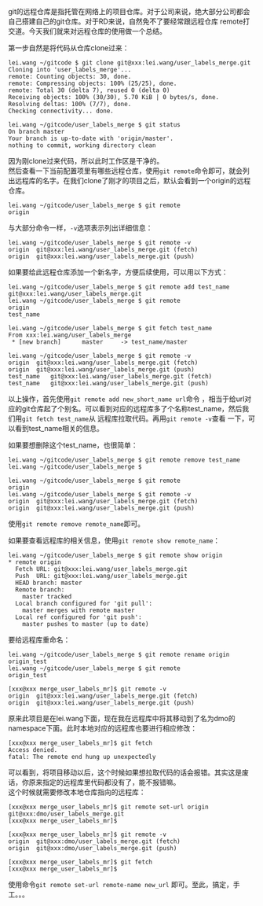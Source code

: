 git的远程仓库是指托管在网络上的项目仓库。对于公司来说，绝大部分公司都会自己搭建自己的git仓库。对于RD来说，自然免不了要经常跟远程仓库 remote打交道。今天我们就来对远程仓库的使用做一个总结。  


第一步自然是将代码从仓库clone过来：  

```
lei.wang ~/gitcode $ git clone git@xxx:lei.wang/user_labels_merge.git
Cloning into 'user_labels_merge'...
remote: Counting objects: 30, done.
remote: Compressing objects: 100% (25/25), done.
remote: Total 30 (delta 7), reused 0 (delta 0)
Receiving objects: 100% (30/30), 5.70 KiB | 0 bytes/s, done.
Resolving deltas: 100% (7/7), done.
Checking connectivity... done.
```  

```
lei.wang ~/gitcode/user_labels_merge $ git status
On branch master
Your branch is up-to-date with 'origin/master'.
nothing to commit, working directory clean
```  

因为刚clone过来代码，所以此时工作区是干净的。  
然后查看一下当前配置项里有哪些远程仓库，使用`git remote`命令即可，就会列出远程库的名字。在我们clone了刚才的项目之后，默认会看到一个origin的远程仓库。  

```
lei.wang ~/gitcode/user_labels_merge $ git remote
origin
```  

与大部分命令一样，`-v`选项表示列出详细信息：  

```
lei.wang ~/gitcode/user_labels_merge $ git remote -v
origin	git@xxx:lei.wang/user_labels_merge.git (fetch)
origin	git@xxx:lei.wang/user_labels_merge.git (push)
```  

如果要给此远程仓库添加一个新名字，方便后续使用，可以用以下方式：  

```
lei.wang ~/gitcode/user_labels_merge $ git remote add test_name git@xxx:lei.wang/user_labels_merge.git
lei.wang ~/gitcode/user_labels_merge $ git remote
origin
test_name

lei.wang ~/gitcode/user_labels_merge $ git fetch test_name
From xxx:lei.wang/user_labels_merge
 * [new branch]      master     -> test_name/master

lei.wang ~/gitcode/user_labels_merge $ git remote -v
origin	git@xxx:lei.wang/user_labels_merge.git (fetch)
origin	git@xxx:lei.wang/user_labels_merge.git (push)
test_name	git@xxx:lei.wang/user_labels_merge.git (fetch)
test_name	git@xxx:lei.wang/user_labels_merge.git (push)
```  

以上操作，首先使用`git remote add new_short_name url`命令 ，相当于给url对应的git仓库起了个别名。可以看到对应的远程库多了个名称test_name，然后我们用`git fetch test_name`从 远程库拉取代码。再用`git remote -v`查看 一下，可以看到test_name相关的信息。  

如果要想删除这个test_name，也很简单：  

```
lei.wang ~/gitcode/user_labels_merge $ git remote remove test_name
lei.wang ~/gitcode/user_labels_merge $

lei.wang ~/gitcode/user_labels_merge $ git remote
origin
lei.wang ~/gitcode/user_labels_merge $ git remote -v
origin	git@xxx:lei.wang/user_labels_merge.git (fetch)
origin	git@xxx:lei.wang/user_labels_merge.git (push)
```  

使用`git remote remove remote_name`即可。  

如果要查看远程库的相关信息，使用`git remote show remote_name`：  

```
lei.wang ~/gitcode/user_labels_merge $ git remote show origin
* remote origin
  Fetch URL: git@xxx:lei.wang/user_labels_merge.git
  Push  URL: git@xxx:lei.wang/user_labels_merge.git
  HEAD branch: master
  Remote branch:
    master tracked
  Local branch configured for 'git pull':
    master merges with remote master
  Local ref configured for 'git push':
    master pushes to master (up to date)
```  

要给远程库重命名：  

```
lei.wang ~/gitcode/user_labels_merge $ git remote rename origin origin_test
lei.wang ~/gitcode/user_labels_merge $ git remote
origin_test

[xxx@xxx merge_user_labels_mr]$ git remote -v
origin	git@xxx:lei.wang/user_labels_merge.git (fetch)
origin	git@xxx:lei.wang/user_labels_merge.git (push)
```  

原来此项目是在lei.wang下面，现在我在远程库中将其移动到了名为dmo的namespace下面。此时本地对应的远程库也要进行相应修改：  

```
[xxx@xxx merge_user_labels_mr]$ git fetch
Access denied.
fatal: The remote end hung up unexpectedly
```  

可以看到，将项目移动以后，这个时候如果想拉取代码的话会报错。其实这是废话，你原来指定的远程库里代码都没有了，能不报错嘛。    
这个时候就需要修改本地仓库指向的远程库：  
 
```
[xxx@xxx merge_user_labels_mr]$ git remote set-url origin git@xxx:dmo/user_labels_merge.git
[xxx@xxx merge_user_labels_mr]$

[xxx@xxx merge_user_labels_mr]$ git remote -v
origin	git@xxx:dmo/user_labels_merge.git (fetch)
origin	git@xxx:dmo/user_labels_merge.git (push)

[xxx@xxx merge_user_labels_mr]$ git fetch
[xxx@xxx merge_user_labels_mr]$
```  

使用命令`git remote set-url remote-name new_url` 即可。至此，搞定，手工。。。  